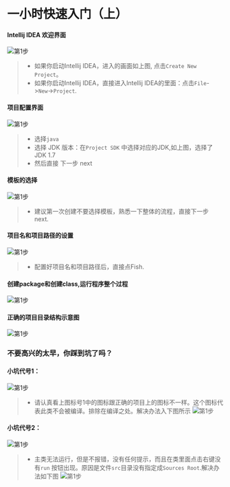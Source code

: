 # 一小时快速入门（上）

#### Intellij  IDEA  欢迎界面
![第1步](images/installs/windows/i-w-set-welcome-to-Intellij-idea.png)
> * 如果你启动Intellij IDEA，进入的画面如上图, 点击`Create New Project`。
> * 如果你启动Intellij IDEA，直接进入Intellij IDEA的里面：点击`File`->`New`->`Project`.

#### 项目配置界面
![第1步](images/project/hello-world/new-project.png)
> * 选择`java`
> * 选择 JDK 版本：在`Project SDK` 中选择对应的JDK,如上图，选择了 JDK 1.7
> * 然后直接 下一步 next

#### 模板的选择
![第1步](images/project/hello-world/create-project-from-template.png)
> * 建议第一次创建不要选择模板，熟悉一下整体的流程，直接下一步 next.

#### 项目名和项目路径的设置
![第1步](images/project/hello-world/new-project.png)
> * 配置好项目名和项目路径后，直接点Fish.

#### 创建package和创建class,运行程序整个过程
![第1步](images/project/hello-world/process-hello-world.gif)

#### 正确的项目目录结构示意图
![第1步](images/project/hello-world/good-projct-structure.png)

### 不要高兴的太早，你踩到坑了吗？

#### 小坑代号1：
![第1步](images/project/hello-world/bad-project-structure-01.png)
>* 请认真看上图标号1中的图标跟正确的项目上的图标不一样。这个图标代表此类不会被编译。排除在编译之处。解决办法入下图所示
![第1步](images/project/hello-world/bad-project-structure-01-resovle.png)

#### 小坑代号2：
![第1步](images/project/hello-world/bad-project-structure-02.png)
>* 主类无法运行，但是不报错，没有任何提示，而且在类里面点击右键没有`run` 按钮出现。原因是文件`src`目录没有指定成`Sources Root`.解决办法如下图
![第1步](images/project/hello-world/bad-project-structure-02-resovle.png)
